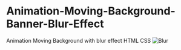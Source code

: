 # Animation-Moving-Background-Banner-Blur-Effect
Animation Moving Background with blur effect
HTML CSS
![Blur](https://github.com/Alex-Stranger-Dev/Animation-Moving-Background-Banner-Blur-Effect/assets/118556086/d88a652c-2e28-4b2f-8208-8467c46793e7)
